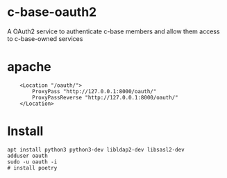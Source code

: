 # c-base-oauth2
A OAuth2 service to authenticate c-base members and allow them access to c-base-owned services

# apache

```
    <Location "/oauth/">
        ProxyPass "http://127.0.0.1:8000/oauth/"
        ProxyPassReverse "http://127.0.0.1:8000/oauth/"
    </Location>
```

# Install 

```
apt install python3 python3-dev libldap2-dev libsasl2-dev
adduser oauth
sudo -u oauth -i
# install poetry 
```
